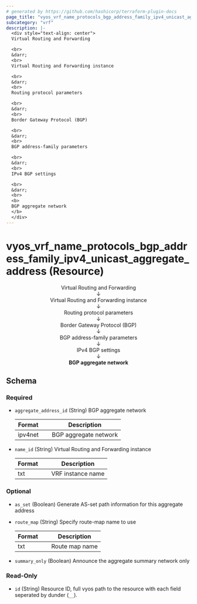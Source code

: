 ```yaml
---
# generated by https://github.com/hashicorp/terraform-plugin-docs
page_title: "vyos_vrf_name_protocols_bgp_address_family_ipv4_unicast_aggregate_address Resource - vyos"
subcategory: "vrf"
description: |-
  <div style="text-align: center">
  Virtual Routing and Forwarding

  <br>
  &darr;
  <br>
  Virtual Routing and Forwarding instance

  <br>
  &darr;
  <br>
  Routing protocol parameters

  <br>
  &darr;
  <br>
  Border Gateway Protocol (BGP)

  <br>
  &darr;
  <br>
  BGP address-family parameters

  <br>
  &darr;
  <br>
  IPv4 BGP settings

  <br>
  &darr;
  <br>
  <b>
  BGP aggregate network
  </b>
  </div>
---
```


# vyos_vrf_name_protocols_bgp_address_family_ipv4_unicast_aggregate_address (Resource)

<div style="text-align: center">
Virtual Routing and Forwarding

<br>
&darr;
<br>
Virtual Routing and Forwarding instance

<br>
&darr;
<br>
Routing protocol parameters

<br>
&darr;
<br>
Border Gateway Protocol (BGP)

<br>
&darr;
<br>
BGP address-family parameters

<br>
&darr;
<br>
IPv4 BGP settings

<br>
&darr;
<br>
<b>
BGP aggregate network
</b>
</div>



<!-- schema generated by tfplugindocs -->
## Schema

### Required

- `aggregate_address_id` (String) BGP aggregate network

    |  Format &emsp; | Description  |
    |----------|---------------|
    |  ipv4net  &emsp; |  BGP aggregate network  |
- `name_id` (String) Virtual Routing and Forwarding instance

    |  Format &emsp; | Description  |
    |----------|---------------|
    |  txt  &emsp; |  VRF instance name  |

### Optional

- `as_set` (Boolean) Generate AS-set path information for this aggregate address
- `route_map` (String) Specify route-map name to use

    |  Format &emsp; | Description  |
    |----------|---------------|
    |  txt  &emsp; |  Route map name  |
- `summary_only` (Boolean) Announce the aggregate summary network only

### Read-Only

- `id` (String) Resource ID, full vyos path to the resource with each field seperated by dunder (`__`).
